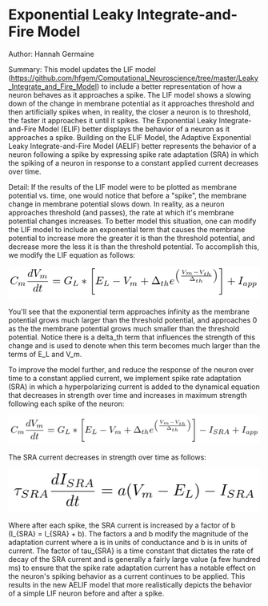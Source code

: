 # Exponential Leaky Integrate-and-Fire Model

Author: Hannah Germaine

Summary: This model updates the LIF model (https://github.com/hfgem/Computational_Neuroscience/tree/master/Leaky_Integrate_and_Fire_Model) to include a better representation of how a neuron behaves as it approaches a spike. The LIF model shows a slowing down of the change in membrane potential as it approaches threshold and then artificially spikes when, in reality, the closer a neuron is to threshold, the faster it approaches it until it spikes. The Exponential Leaky Integrate-and-Fire Model (ELIF) better displays the behavior of a neuron as it approaches a spike. Building on the ELIF Model, the Adaptive Exponential Leaky Integrate-and-Fire Model (AELIF) better represents the behavior of a neuron following a spike by expressing spike rate adaptation (SRA) in which the spiking of a neuron in response to a constant applied current decreases over time.

Detail: If the results of the LIF model were to be plotted as membrane potential vs. time, one would notice that before a "spike", the membrane change in membrane potential slows down. In reality, as a neuron approaches threshold (and passes), the rate at which it's membrane potential changes increases. To better model this situation, one can modify the LIF model to include an exponential term that causes the membrane potential to increase more the greater it is than the threshold potential, and decrease more the less it is than the threshold potential. To accomplish this, we modify the LIF equation as follows:

![ELIF_equation](https://github.com/hfgem/Computational_Neuroscience/blob/master/Exponential_Leaky_Integrate_and_Fire_Model/Images/ELIF_equation.png)

You'll see that the exponential term approaches infinity as the membrane potential grows much larger than the threshold potential, and approaches 0 as the the membrane potential grows much smaller than the threshold potential. Notice there is a delta_th term that influences the strength of this change and is used to denote when this term becomes much larger than the terms of E_L and V_m.

To improve the model further, and reduce the response of the neuron over time to a constant applied current, we implement spike rate adaptation (SRA) in which a hyperpolarizing current is added to the dynamical equation that decreases in strength over time and increases in maximum strength following each spike of the neuron:

![AELIF_SRA_equation](https://github.com/hfgem/Computational_Neuroscience/blob/master/Exponential_Leaky_Integrate_and_Fire_Model/Images/AELIF_equation.png)

The SRA current decreases in strength over time as follows:

![SRA_current](https://github.com/hfgem/Computational_Neuroscience/blob/master/Exponential_Leaky_Integrate_and_Fire_Model/Images/SRA_current.png)

Where after each spike, the SRA current is increased by a factor of b (I_{SRA} = I_{SRA} + b). The factors a and b modify the magnitude of the adaptation current where a is in units of conductance and b is in units of current. The factor of tau_{SRA} is a time constant that dictates the rate of decay of the SRA current and is generally a fairly large value (a few hundred ms) to ensure that the spike rate adaptation current has a notable effect on the neuron's spiking behavior as a current continues to be applied. This results in the new AELIF model that more realistically depicts the behavior of a simple LIF neuron before and after a spike.
